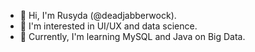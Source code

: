 - 🌼 Hi, I'm Rusyda (@deadjabberwock). 
- 🍄 I'm interested in UI/UX and data science. 
- 🍂 Currently, I'm learning MySQL and Java on Big Data. 
